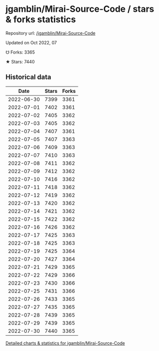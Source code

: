# jgamblin/Mirai-Source-Code / stars & forks statistics

Repository url: [/jgamblin/Mirai-Source-Code](https://github.com/jgamblin/Mirai-Source-Code)

Updated on Oct 2022, 07

☋ Forks: 3365

★ Stars: 7440

## Historical data
| Date | Stars | Forks |
|------|-------|-------|
| 2022-06-30 | 7399 | 3361 | 
| 2022-07-01 | 7402 | 3361 | 
| 2022-07-02 | 7405 | 3362 | 
| 2022-07-03 | 7405 | 3362 | 
| 2022-07-04 | 7407 | 3361 | 
| 2022-07-05 | 7407 | 3363 | 
| 2022-07-06 | 7409 | 3363 | 
| 2022-07-07 | 7410 | 3363 | 
| 2022-07-08 | 7411 | 3362 | 
| 2022-07-09 | 7412 | 3362 | 
| 2022-07-10 | 7416 | 3362 | 
| 2022-07-11 | 7418 | 3362 | 
| 2022-07-12 | 7419 | 3362 | 
| 2022-07-13 | 7420 | 3362 | 
| 2022-07-14 | 7421 | 3362 | 
| 2022-07-15 | 7422 | 3362 | 
| 2022-07-16 | 7426 | 3362 | 
| 2022-07-17 | 7425 | 3363 | 
| 2022-07-18 | 7425 | 3363 | 
| 2022-07-19 | 7425 | 3364 | 
| 2022-07-20 | 7427 | 3364 | 
| 2022-07-21 | 7429 | 3365 | 
| 2022-07-22 | 7429 | 3366 | 
| 2022-07-23 | 7430 | 3366 | 
| 2022-07-25 | 7431 | 3366 | 
| 2022-07-26 | 7433 | 3365 | 
| 2022-07-27 | 7435 | 3365 | 
| 2022-07-28 | 7439 | 3365 | 
| 2022-07-29 | 7439 | 3365 | 
| 2022-07-30 | 7440 | 3365 | 


[Detailed charts & statistics for jgamblin/Mirai-Source-Code](https://reviewgithub.com/rep/jgamblin/Mirai-Source-Code)
